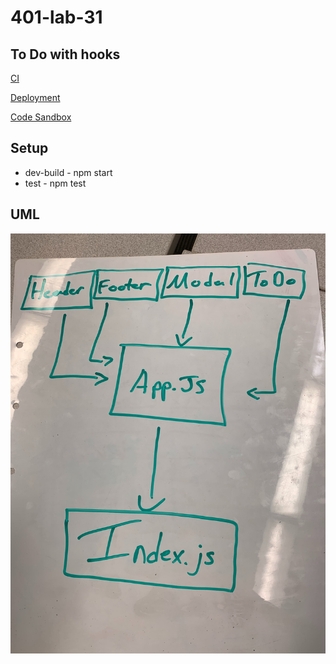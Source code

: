 # 401-lab-31

## To Do with hooks

[CI](https://github.com/david-vloedman/401-lab-31/actions)

[Deployment](https://csb-sxb9j.netlify.com/)

[Code Sandbox](https://codesandbox.io/s/401-lab-31-sxb9j)

## Setup

* dev-build - npm start
* test - npm test

## UML

![](./assets/uml.jpg)
